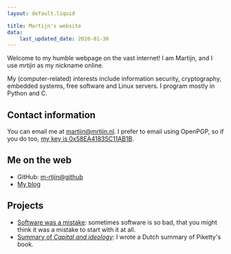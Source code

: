 ```yaml
---
layout: default.liquid

title: Martijn's website
data:
    last_updated_date: 2020-01-30
---
```


Welcome to my humble webpage on the vast internet! I am Martijn, and I use _mrtijn_ as my
nickname online.

My (computer-related) interests include information security, cryptography, embedded
systems, free software and Linux servers. I program mostly in Python and C.

## Contact information
You can email me at [martijn@mrtijn.nl](mailto:martijn@mrtijn.nl). I prefer to email using
OpenPGP, so if you do too, [my key is 0x58EA41835C11AB1B](/static/martijn@mrtijn.nl.asc).

## Me on the web
* GitHub: [m-rtijn@github](https://github.com/m-rtijn)
* [My blog](/blog.html)

## Projects

* [Software was a mistake](https://softwarewasamistake.eu): sometimes software is so bad,
that you might think it was a mistake to start with it at all.
* [Summary of _Capital and ideology_](projects/kapitaal-en-ideologie.html): I wrote a Dutch
summary of Piketty's book.
